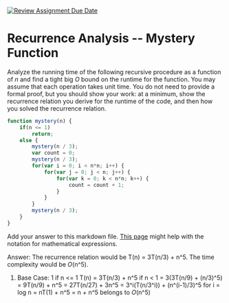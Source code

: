 [![Review Assignment Due Date](https://classroom.github.com/assets/deadline-readme-button-24ddc0f5d75046c5622901739e7c5dd533143b0c8e959d652212380cedb1ea36.svg)](https://classroom.github.com/a/OlW38W4k)
# Recurrence Analysis -- Mystery Function

Analyze the running time of the following recursive procedure as a function of
$n$ and find a tight big $O$ bound on the runtime for the function. You may
assume that each operation takes unit time. You do not need to provide a formal
proof, but you should show your work: at a minimum, show the recurrence relation
you derive for the runtime of the code, and then how you solved the recurrence
relation.

```javascript
function mystery(n) {
    if(n <= 1)
        return;
    else {
        mystery(n / 3);
        var count = 0;
        mystery(n / 3);
        for(var i = 0; i < n*n; i++) {
            for(var j = 0; j < n; j++) {
                for(var k = 0; k < n*n; k++) {
                    count = count + 1;
                }
            }
        }
        mystery(n / 3);
    }
}
```

Add your answer to this markdown file. [This
page](https://docs.github.com/en/get-started/writing-on-github/working-with-advanced-formatting/writing-mathematical-expressions)
might help with the notation for mathematical expressions.

Answer: The recurrence relation would be T(n) = 3T(n/3) + n^5. The time complexity would be $O$(n^5). 
1. Base Case: 1 if n <= 1
T(n) = 3T(n/3) + n^5 if n < 1
= 3(3T(n/9) + (n/3)^5)
= 9T(n/9) + n^5
= 27T(n/27) + 3n^5
= 3^i(T(n/3^i)) + (n^(i-1)/3)^5
for i = log n
= nT(1) + n^5 
= n + n^5 belongs to $O$(n^5) 


        
